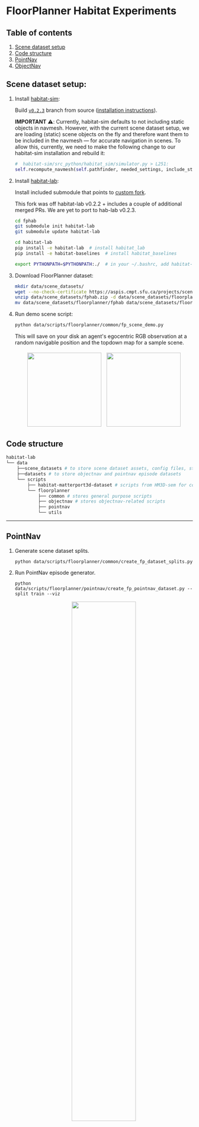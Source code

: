 # FloorPlanner Habitat Experiments

## Table of contents
   1. [Scene dataset setup](#scene-dataset-setup)
   2. [Code structure](#code-structure)
   3. [PointNav](#pointnav)
   4. [ObjectNav](#objectnav)

## Scene dataset setup:
1. Install [habitat-sim](https://github.com/facebookresearch/habitat-sim):

    Build [`v0.2.3`](https://github.com/facebookresearch/habitat-sim/tree/v0.2.3) branch from source ([installation instructions](https://github.com/facebookresearch/habitat-sim/blob/main/BUILD_FROM_SOURCE.md#build-from-source)).

    
    **IMPORTANT** ⚠️: Currently, habitat-sim defaults to not including static objects in navmesh. However, with the current scene dataset setup, we are loading (static) scene objects on the fly and therefore want them to be included in the navmesh — for accurate navigation in scenes. To allow this, currently, we need to make the following change to our habitat-sim installation and rebuild it: 

    ```py
    #  habitat-sim/src_python/habitat_sim/simulator.py > L251:
    self.recompute_navmesh(self.pathfinder, needed_settings, include_static_objects=True)
    ```

2. Install [habitat-lab](https://github.com/facebookresearch/habitat-lab):

    Install included submodule that points to [custom fork](https://github.com/mukulkhanna/habitat-lab/tree/floorplanner).

    This fork was off habitat-lab v0.2.2 + includes a couple of additional merged PRs. We are yet to port to hab-lab v0.2.3.

    ```bash
    cd fphab
    git submodule init habitat-lab
    git submodule update habitat-lab

    cd habitat-lab
    pip install -e habitat-lab  # install habitat_lab
    pip install -e habitat-baselines  # install habitat_baselines

    export PYTHONPATH=$PYTHONPATH:./  # in your ~/.bashrc, add habitat-lab to PYTHONPATH
    ```

3. Download FloorPlanner dataset:

    ```bash
    mkdir data/scene_datasets/
    wget --no-check-certificate https://aspis.cmpt.sfu.ca/projects/scenebuilder/fphab/v0.1.1/fphab.zip -O data/scene_datasets/fphab.zip
    unzip data/scene_datasets/fphab.zip -d data/scene_datasets/floorplanner
    mv data/scene_datasets/floorplanner/fphab data/scene_datasets/floorplanner/v1 # rename to v1
    ```

4. Run demo scene script:

    ```bash
    python data/scripts/floorplanner/common/fp_scene_demo.py
    ```

    This will save on your disk an agent's egocentric RGB observation at a random navigable position and the topdown map for a sample scene.

    <p align="center">
    <img style="margin:1%" src="https://user-images.githubusercontent.com/24846546/208518017-e5394f91-9f27-4041-95d8-d36810c37745.png" height="200">
    <img style="margin:1%" src="https://user-images.githubusercontent.com/24846546/208518005-e912c9a9-0238-41de-bd45-51858cc81e47.png" height="200">
    </p>


## Code structure

```bash
habitat-lab
└── data
    ├──scene_datasets # to store scene dataset assets, config files, stats, and visualizations
    ├──datasets # to store objectnav and pointnav episode datasets
    └── scripts
        ├── habitat-matterport3d-dataset # scripts from HM3D-sem for computing scene stats
        └── floorplanner
            ├── common # stores general purpose scripts
            ├── objectnav # stores objectnav-related scripts
            ├── pointnav
            └── utils
```
---

## PointNav

1. Generate scene dataset splits.
    ```
    python data/scripts/floorplanner/common/create_fp_dataset_splits.py
    ```

2. Run PointNav episode generator.
    ```
    python data/scripts/floorplanner/pointnav/create_fp_pointnav_dataset.py --split train --viz
    ```
    <p align="center">
    <img src="https://user-images.githubusercontent.com/24846546/208518360-9ba7c517-293a-4170-bd91-0771e70280db.jpeg" width=60%>
    </p>

3. Train DDPPO-based PointNav agent!
    ```
    python -u habitat_baselines/run.py --exp-config habitat_baselines/config/pointnav/ddppo_pointnav_fp.yaml --run-type train
    ```


## ObjectNav

1. Generate scene dataset splits (if not already done).
    ```
    python data/scripts/floorplanner/common/create_fp_dataset_splits.py
    ```

2. Run ObjectNav episode generator.
    
    To create an episode dataset with 33 goal categories (specified in `semantics` dir of dataset), run:
    ```
    python data/scripts/floorplanner/objectnav/create_fp_objectnav_dataset.py --split train
    ```

    Episode visualizations like the one below are saved in `data/datasets/objectnav/floorplanner/v0.1.1/viz`.

    <p align="center">
    <img src="https://user-images.githubusercontent.com/24846546/208518373-8a4dcf7d-3b75-4b35-b2a5-84fbce65f392.jpeg" width=60%>
    </p>

3. Train RGBD DDPPO-based ObjectNav agent!
    ```
    python -u habitat_baselines/run.py --exp-config habitat_baselines/config/objectnav/ddppo_objectnav_fp.yaml  --run-type train
    ```

    Training logs and checkpoints are saved in `data/training/floorplanner/v0.1.1/`.

    > Note: The default `num_envs` count in the config file was specified for an A40 GPU.
